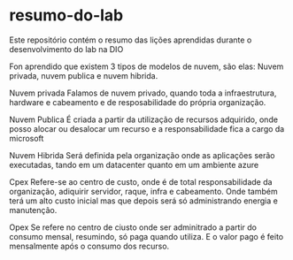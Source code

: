# resumo-do-lab
Este repositório contém o resumo das lições aprendidas durante o desenvolvimento do lab na DIO

Fon aprendido que existem 3 tipos de modelos de nuvem, são elas: Nuvem privada, nuvem publica e nuvem hibrida.

Nuvem privada
Falamos de nuvem privado, quando toda a infraestrutura, hardware e cabeamento e de resposabilidade do própria organização.

Nuvem Publica
É criada a partir da utilização de recursos adquirido, onde posso alocar ou desalocar um recurso e a responsabilidade fica a cargo da microsoft

Nuvem Hibrida
Será definida pela organização onde as aplicações serão executadas, tando em um datacenter quanto em um ambiente azure

Cpex
Refere-se ao centro de custo, onde é de total responsabilidade da organização, adiquirir servidor, raque, infra e cabeamento.
Onde também terá um alto custo inicial mas que depois será só administrando energia e manutenção.

Opex
Se refere no centro de ciusto onde ser adminitrado a partir do consumo mensal, resumindo, só paga quando utiliza. E o valor pago é feito mensalmente após o consumo dos recurso.


